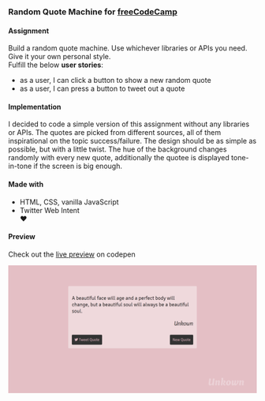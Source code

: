 ### Random Quote Machine for [freeCodeCamp](https://www.freecodecamp.org/challenges/build-a-random-quote-machine)

#### Assignment
Build a random quote machine. Use whichever libraries or APIs you need. Give it your own personal style.  
Fulfill the below **user stories**:
- as a user, I can click a button to show a new random quote  
- as a user, I can press a button to tweet out a quote

#### Implementation
I decided to code a simple version of this assignment without any libraries or APIs. The quotes are picked from different sources, all of them inspirational on the topic success/failure. The design should be as simple as possible, but with a little twist. The hue of the background changes randomly with every new quote, additionally the quotee is displayed tone-in-tone if the screen is big enough.

#### Made with
- HTML, CSS, vanilla JavaScript  
- Twitter Web Intent  
♥

#### Preview

Check out the [live preview](https://codepen.io/miffili/full/VrmOrW/) on codepen

![Screenshot of the Random Quote Machine for freeCodeCamp](https://raw.githubusercontent.com/Miffili/freeCodeCamp/90dec156baab70a3cd3c485d3e764e24c2a2207f/FED-randomquotemachine/preview/Random%20Quote%20Machine.png "Screenshot of the Random Quote Machine for freeCodeCamp")
